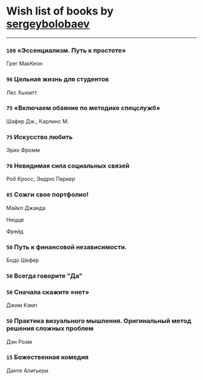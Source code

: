 # Wish list of books by [sergeybolobaev](http://vk.com/id37918255)
---

### `100` «Эссенциализм. Путь к простоте»
Грег МакКеон

### `96` Цельная жизнь для студентов
Лес Хьюитт

### `75` «Включаем обаяние по методике спецслужб»
Шафер Дж., Карлинс М.

### `75` Искусство любить
Эрих Фромм

### `70` Невидимая сила социальных связей
Роб Кросс, Эндрю Паркер

### `65` Сожги свое портфолио!
Майкл Джанда

Ницще

Фрейд

### `50` Путь к финансовой независимости.
Бодо Шефер

### `50` Всегда говорите "Да"

### `50` Сначала скажите «нет»
Джим Кэмп

### `50` Практика визуального мышления. Оригинальный метод решения сложных проблем
Дэн Роэм

### `15` Божественная комедия
Данте Алигьери

